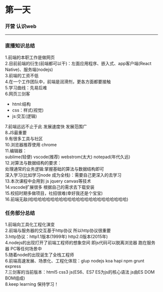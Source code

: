 # 第一天
### 开营 认识web
***
### 直播知识总结
1.前端的本职工作是做网页  
2.目前前端的衍生(前端都可以干)：左面应用程序、嵌入式、app客户端(React Native)、服务端(nodejs)  
3.前端的工资不低  
4.在一个工作团队中，前端是润滑剂，更各方面都要接触  
5.学习曲线：先易后难  
6.网页三剑客  
* html:结构  
* css：样式(视觉)  
* js:交互(逻辑)  

7.前端远远不止于此 发展速度快 发展范围广  
8.JS最重要  
9.有很多工具与社区  
10.浏览器推荐使用 chrome  
11.编辑器：  
sublime(轻便) vscode(推荐) webstrom(太大) notepad(年代久远)  
12.对算法与数据结构的要求：  
处理通常的业务逻辑:掌握基础的算法与数据结构即可  
深入学习(比如学习node 成为全栈)：需要自己更深入的去学习  
13.本次课程中会用到 js jquery canvas等技术  
14.vscode扩展很多 根据自己的需求去下载安装  
15.校招时期多做项目，社招很难(幸好我还是个宝宝)  
16.前端无敌(哈哈哈哈哈哈哈哈哈哈哈哈哈哈哈哈哈哈哈哈哈哈哈)  


### 任务部分总结
1.前端向工具化工程化演变  
2.前端与服务器的交互基于http协议 所以http协议很重要  
3.http协议：http1.1版本(1999年) http2.0版本(2015年)  
4.nodejs的出现打开了前端工程师的想象空间 即js代码可以脱离浏览器 跑在服务器 PC等任何场景中  
5.随着node的出现诞生了全栈工程师  
6.前端高速发展、场景化、工程化体现：glup nodejs koa hapi npm grunt express  
7.三剑客的当前版本：html5 css3 js(ES6、ES7 ES为js的核心语法 js由ES DOM BOM组成)  
8.keep learning 保持学习！






